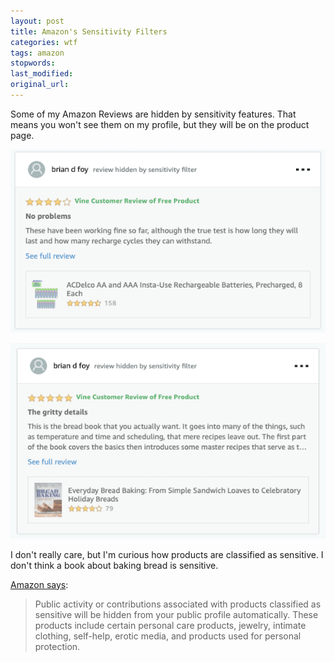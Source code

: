 ```yaml
---
layout: post
title: Amazon's Sensitivity Filters
categories: wtf
tags: amazon
stopwords:
last_modified:
original_url:
---
```


Some of my Amazon Reviews are hidden by sensitivity features. That means you won't see them on my profile, but they will be on the product page.

![](/images/amazon-filters/batteries.png)

![](/images/amazon-filters/bread-book.png)

I don't really care, but I'm curious how products are classified as sensitive. I don't think a book about baking bread is sensitive.

[Amazon says](https://www.amazon.com/gp/help/customer/display.html?nodeId=201893450):

> Public activity or contributions associated with products classified as sensitive will be hidden from your public profile automatically. These products include certain personal care products, jewelry, intimate clothing, self-help, erotic media, and products used for personal protection.
